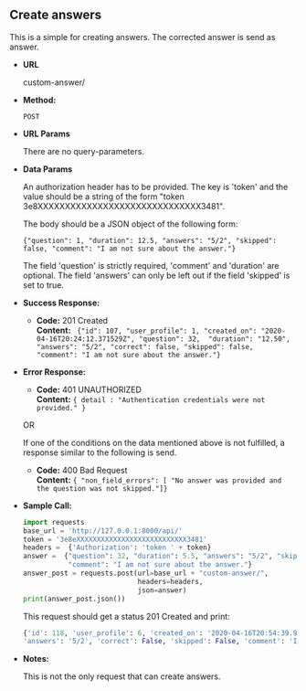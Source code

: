 **Create answers**
----
  This is a simple for creating answers. The corrected answer is send as answer. 
  
* **URL**

  custom-answer/

* **Method:**

  `POST` 
  
*  **URL Params**

    There are no query-parameters. 
  
  
* **Data Params**

    An authorization header has to be provided. The key is 'token' 
    and the value should be a string of the form "token 3e8XXXXXXXXXXXXXXXXXXXXXXXXXXXXXX3481". 
    
    The body should be a JSON object of the following form: <br>
    
    `{"question": 1, "duration": 12.5, "answers": "5/2", "skipped": false, "comment": "I am not sure about the answer."}` <br>
    
    The field 'question' is strictly required, 'comment' and 'duration' are optional. The field 'answers' can only be left out 
    if the field 'skipped' is set to true. 
    
    
* **Success Response:**

  * **Code:** 201 Created <br />
    **Content:** ` {"id": 107, "user_profile": 1, "created_on": "2020-04-16T20:24:12.371529Z", "question": 32, 
    "duration": "12.50", "answers": "5/2", "correct": false, "skipped": false, 
    "comment": "I am not sure about the answer."}`
    
 
* **Error Response:**

  * **Code:** 401 UNAUTHORIZED <br />
    **Content:** `{ detail : "Authentication credentials were not provided." }`

  OR
    
  If one of the conditions on the data mentioned above is not fulfilled, a response similar to the following is send. 
  * **Code:** 400 Bad Request <br />
    **Content:** `{ "non_field_errors": [ "No answer was provided and the question was not skipped."]}`

* **Sample Call:**

    ```python
    import requests
    base_url = 'http://127.0.0.1:8000/api/'
    token = '3e8eXXXXXXXXXXXXXXXXXXXXXXXXXXX3481'
    headers =  {'Authorization': 'token ' + token}
    answer =  {"question": 32, "duration": 5.5, "answers": "5/2", "skipped": False, 
               "comment": "I am not sure about the answer."}
    answer_post = requests.post(url=base_url + "custom-answer/", 
                                headers=headers,
                                json=answer)
    print(answer_post.json())
     ``` 
     
     This request should get a status 201 Created and print:
     ```python
     {'id': 118, 'user_profile': 6, 'created_on': '2020-04-16T20:54:39.944256Z', 'question': 32, 'duration': '5.50', 
   'answers': '5/2', 'correct': False, 'skipped': False, 'comment': 'I am not sure about the answer.'}
     ```
    
* **Notes:**

    This is not the only request that can create answers. 
